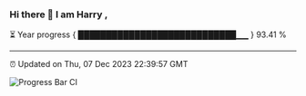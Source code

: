 ### Hi there 👋 I am Harry , 

⏳ Year progress { ████████████████████████████▁▁ } 93.41 %

---

⏰ Updated on Thu, 07 Dec 2023 22:39:57 GMT

![Progress Bar CI](https://github.com/duykhang68/duykhang68/workflows/Progress%20Bar%20CI/badge.svg)
